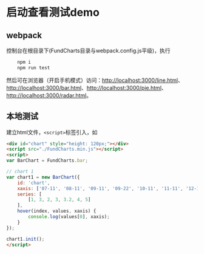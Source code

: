 # 启动查看测试demo

## webpack
控制台在根目录下(FundCharts目录与webpack.config.js平级)，执行

``` sh
    npm i
    npm run test
```

然后可在浏览器（开启手机模式）访问：[http://localhost:3000/line.html](http://localhost:3000/line.html)、[http://localhost:3000/bar.html](http://localhost:3000/bar.html)、[http://localhost:3000/pie.html](http://localhost:3000/pie.html)、[http://localhost:3000/radar.html](http://localhost:3000/radar.html)。

## 本地测试
建立html文件，`<script>`标签引入，如
``` html
<div id="chart" style="height: 120px;"></div>
<script src="./FundCharts.min.js"></script>
<script>
var BarChart = FundCharts.bar;

// chart 1
var chart1 = new BarChart({
    id: 'chart',
    xaxis: ['07-11', '08-11', '09-11', '09-22', '10-11', '11-11', '12-11', '12-12'],
    series: [
        [1, 3, 2, 3, 3.2, 4, 5]
    ],
    hover(index, values, xaxis) {
        console.log(values[0], xaxis);
    }
});

chart1.init();
</script>
```